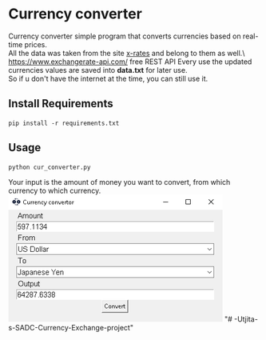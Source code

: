 # Currency converter
Currency converter simple program that converts currencies based on real-time prices.\
All the data was taken from the site [x-rates](https://www.x-rates.com/table/?from=USD&amount=1) and belong to them as well.\ https://www.exchangerate-api.com/ free REST API
Every use the updated currencies values are saved into __data.txt__ for later use.\
So if u don't have the internet at the time, you can still use it.

## Install Requirements

```
pip install -r requirements.txt
```

## Usage
```
python cur_converter.py
```

Your input is the amount of money you want to convert, from which currency to which currency.\
![](pic.png)
"# -Utjita-s-SADC-Currency-Exchange-project" 
